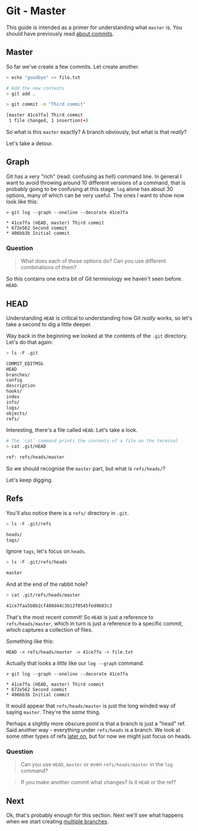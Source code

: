 Git - Master
============

This guide is intended as a primer for understanding
what `master` is. You should have previously
read [about commits](commit.md).


Master
------

So far we've create a few commits. Let create another.

```sh
> echo "goodbye" >> file.txt

# Add the new contents
> git add .

> git commit -m "Third commit"

[master 41ce7fa] Third commit
 1 file changed, 1 insertion(+)
```

So what is this `master` exactly?
A branch obviously, but what is that _really_?

Let's take a detour.


Graph
-----

Git has a very "rich" (read: confusing as hell) command line.
In general I want to avoid throwing around 10 different versions
of a command, that is probably going to be confusing at this stage.
`log` alone has about 30 options, many of which can be very useful.
The ones I want to show now look like this:

```
> git log --graph --oneline --decorate 41ce7fa

* 41ce7fa (HEAD, master) Third commit
* 672e562 Second commit
* 406bb3b Initial commit
```

### Question

> What does each of those options do?
> Can you use different combinations of them?

So this contains one extra bit of Git terminology we haven't seen before. `HEAD`.


HEAD
----

Understanding `HEAD` is critical to understanding how Git _really_ works,
so let's take a second to dig a little deeper.

Way back in the beginning we looked at the contents of the `.git` directory.
Let's do that again:

```sh
> ls -F .git

COMMIT_EDITMSG
HEAD
branches/
config
description
hooks/
index
info/
logs/
objects/
refs/
```

Interesting, there's a file called `HEAD`. Let's take a look.

```sh
# The `cat` command prints the contents of a file on the terminal
> cat .git/HEAD

ref: refs/heads/master
```

So we should recognise the `master` part, but what is `refs/heads/`?

Let's keep digging.


Refs
----

You'll also notice there is a `refs/` directory in `.git`.

```sh
> ls -F .git/refs

heads/
tags/
```

Ignore `tags`, let's focus on `heads`.

```sh
> ls -F .git/refs/heads

master
```

And at the end of the rabbit hole?

```sh
> cat .git/refs/heads/master

41ce7faa5b8b2cf480d44c3b12f0545fed9683c3
```

That's the most recent commit!
So `HEAD` is just a reference to `refs/heads/master`,
which in turn is just a reference to a specific commit,
which captures a collection of files.

Something like this:

```
HEAD -> refs/heads/master -> 41ce7fa -> file.txt
```

Actually that looks a _little_ like our `log --graph` command.

```
> git log --graph --oneline --decorate 41ce7fa

* 41ce7fa (HEAD, master) Third commit
* 672e562 Second commit
* 406bb3b Initial commit
```

It would appear that `refs/heads/master` is just the long winded way
of saying `master`. They're the _same_ thing.

Perhaps a slightly more obscure point is that a branch is just a "head" ref.
Said another way - everything under `refs/heads` is a branch.
We look at some other types of refs [later on](remotes.md), but for now we
might just focus on heads.


### Question

> Can you use `HEAD`, `master` or even `refs/heads/master` in the `log` command?

> If you make another commit what changes? Is it `HEAD` or the ref?


Next
----

Ok, that's probably enough for this section.
Next we'll see what happens when we start creating
[multiple branches](branches.md).
